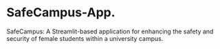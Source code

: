 # SafeCampus-App.
SafeCampus: A Streamlit-based application for enhancing the safety and security of female students within a university campus.
